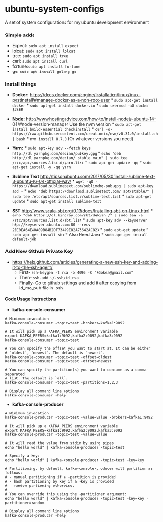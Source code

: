 # ubuntu-system-configs
A set of system configurations for my ubuntu development environment

### Simple adds
  * Expect: `sudo apt install expect` 
  * lolcat: `sudo apt install lolcat`
  * tree:   `sudo apt install tree`
  * curl:   `sudo apt install curl`
  * fortune:`sudo apt install fortune` 
  * go:     `sudo apt install golang-go`


### Install things
  *  **Docker:** https://docs.docker.com/engine/installation/linux/linux-postinstall/#manage-docker-as-a-non-root-user
    * `sudo apt-get install docker`
    * `sudo apt-get install docker.io`
    * `sudo usermod -aG docker $USER`
    
  *  **Node:**  http://www.hostingadvice.com/how-to/install-nodejs-ubuntu-14-04/#node-version-manager  Use the nvm version
    * `sudo apt-get install build-essential checkinstall`
    * `curl -o- https://raw.githubusercontent.com/creationix/nvm/v0.31.0/install.sh | bash`
    * `nvm install 8.7.0`  (Or whatever versions you need)
  
  *  **Yarn:** 
    * `sudo apt-key adv --fetch-keys http://dl.yarnpkg.com/debian/pubkey.gpg`
    * `echo "deb http://dl.yarnpkg.com/debian/ stable main" | sudo tee /etc/apt/sources.list.d/yarn.list`
    * `sudo apt-get update -qq`
    * `sudo apt-get install -y -qq yarn`
  
  *  **Sublime Text**  http://tipsonubuntu.com/2017/05/30/install-sublime-text-3-ubuntu-16-04-official-way/
    * `wget -qO - https://download.sublimetext.com/sublimehq-pub.gpg | sudo apt-key add -`
    * `echo "deb https://download.sublimetext.com/ apt/stable/" | sudo tee /etc/apt/sources.list.d/sublime-text.list`
    * `sudo apt-get update`
    * `sudo apt-get install sublime-text`
  
  *  **SBT**  http://www.scala-sbt.org/0.13/docs/Installing-sbt-on-Linux.html
    * `echo "deb https://dl.bintray.com/sbt/debian /" | sudo tee -a /etc/apt/sources.list.d/sbt.list`
    * `sudo apt-key adv --keyserver hkp://keyserver.ubuntu.com:80 --recv 2EE0EA64E40A89B84B2DF73499E82A75642AC823`
    * `sudo apt-get update`
    * `sudo apt-get install sbt`
    * Also Need Java
    * `sudo apt-get install default-jdk`
    
  
  
### Add New Github Private Key
  * https://help.github.com/articles/generating-a-new-ssh-key-and-adding-it-to-the-ssh-agent/
    * First-  `ssh-keygen -t rsa -b 4096 -C "RGokea@gmail.com"`
    * Then-  `ssh-add ~/.ssh/id_rsa`
    * Finally- Go to github settings and add it after copying from id_rsa_pub file in .ssh


#### Code Usage Instructions
  * **kafka-console-consumer**
```
# Minimum invocation
kafka-console-consumer -topic=test -brokers=kafka1:9092

# It will pick up a KAFKA_PEERS environment variable
export KAFKA_PEERS=kafka1:9092,kafka2:9092,kafka3:9092
kafka-console-consumer -topic=test

# You can specify the offset you want to start at. It can be either
# `oldest`, `newest`. The default is `newest`.
kafka-console-consumer -topic=test -offset=oldest
kafka-console-consumer -topic=test -offset=newest

# You can specify the partition(s) you want to consume as a comma-separated
# list. The default is `all`.
kafka-console-consumer -topic=test -partitions=1,2,3

# Display all command line options
kafka-console-consumer -help
```

  * **kafka-console-producer** 
```
# Minimum invocation
kafka-console-producer -topic=test -value=value -brokers=kafka1:9092

# It will pick up a KAFKA_PEERS environment variable
export KAFKA_PEERS=kafka1:9092,kafka2:9092,kafka3:9092
kafka-console-producer -topic=test -value=value

# It will read the value from stdin by using pipes
echo "hello world" | kafka-console-producer -topic=test

# Specify a key:
echo "hello world" | kafka-console-producer -topic=test -key=key

# Partitioning: by default, kafka-console-producer will partition as follows:
# - manual partitioning if a -partition is provided
# - hash partitioning by key if a -key is provided
# - random partioning otherwise.
#
# You can override this using the -partitioner argument:
echo "hello world" | kafka-console-producer -topic=test -key=key -partitioner=random

# Display all command line options
kafka-console-producer -help
```